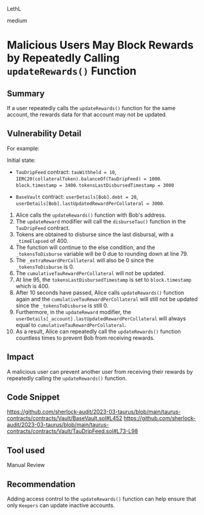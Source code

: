 LethL

medium

# Malicious Users May Block Rewards by Repeatedly Calling `updateRewards()` Function

## Summary
If a user repeatedly calls the `updateRewards()` function for the same account, the rewards data for that account may not be updated.

## Vulnerability Detail
For example:

Initial state:
- `TauDripFeed` contract:
`tauWithheld = 10`,
`IERC20(collateralToken).balanceOf(TauDripFeed) = 1000`.
`block.timestamp = 3400`.
`tokensLastDisbursedTimestamp = 3000`

- `BaseVault` contract:
`userDetails[Bob].debt = 20`, 
`userDetails[Bob].lastUpdatedRewardPerCollateral = 3000`.

1. Alice calls the `updateRewards()` function with Bob's address.
2. The `updateReward` modifier will call the `disburseTau()` function in the `TauDripFeed` contract.
3. Tokens are obtained to disburse since the last disbursal, with a `_timeElapsed` of 400.
4. The function will continue to the else condition, and the `_tokensToDisburse` variable will be 0 due to rounding down at line 79.
5. The `_extraRewardPerCollateral` will also be 0 since the `_tokensToDisburse` is 0.
6. The `cumulativeTauRewardPerCollateral` will not be updated.
7. At line 95, the `tokensLastDisbursedTimestamp` is set to `block.timestamp` which is 400.
8. After 10 seconds have passed, Alice calls `updateRewards()` function again and the `cumulativeTauRewardPerCollateral` will still not be updated since the `_tokensToDisburse` is still 0.
9. Furthermore, in the `updateReward` modifier, the `userDetails[_account].lastUpdatedRewardPerCollateral` will always equal to `cumulativeTauRewardPerCollateral`.
10. As a result, Alice can repeatedly call the `updateRewards()` function countless times to prevent Bob from receiving rewards.

## Impact
A malicious user can prevent another user from receiving their rewards by repeatedly calling the `updateRewards()` function.

## Code Snippet
https://github.com/sherlock-audit/2023-03-taurus/blob/main/taurus-contracts/contracts/Vault/BaseVault.sol#L452
https://github.com/sherlock-audit/2023-03-taurus/blob/main/taurus-contracts/contracts/Vault/TauDripFeed.sol#L73-L98

## Tool used
Manual Review

## Recommendation
Adding access control to the `updateRewards()` function can help ensure that only `Keepers` can update inactive accounts.